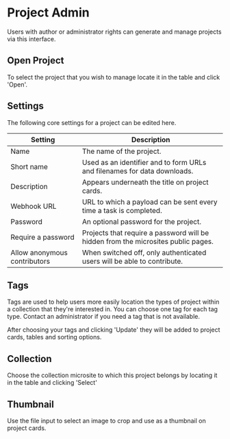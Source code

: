 # Project Admin

Users with author or administrator rights can generate and manage projects via
this interface.

## Open Project

To select the project that you wish to manage locate it in the table and click
'Open'.

## Settings

The following core settings for a project can be edited here.

| Setting                      | Description
|------------------------------|-----------------------------------------------------------------------------------|
| Name                         | The name of the project.                                                          |
| Short name                   | Used as an identifier and to form URLs and filenames for data downloads.          |
| Description                  | Appears underneath the title on project cards.                                    |
| Webhook URL                  | URL to which a payload can be sent every time a task is completed.                |
| Password                     | An optional password for the project.                                             |
| Require a password           | Projects that require a password will be hidden from the microsites public pages. |
| Allow anonymous contributors | When switched off, only authenticated users will be able to contribute.           |

## Tags

Tags are used to help users more easily location the types of project within a
collection that they're interested in. You can choose one tag for each tag type.
Contact an administrator if you need a tag that is not available.

After choosing your tags and clicking 'Update' they will be added to project
cards, tables and sorting options.

## Collection

Choose the collection microsite to which this project belongs by locating it
in the table and clicking 'Select'

## Thumbnail

Use the file input to select an image to crop and use as a thumbnail on project
cards.
